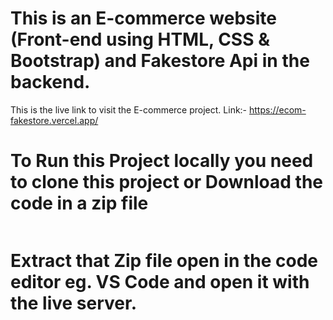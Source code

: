 # This is an E-commerce website (Front-end using HTML, CSS & Bootstrap) and Fakestore Api in the backend.

 This is the live link to visit the E-commerce project. Link:- https://ecom-fakestore.vercel.app/

# To Run this Project locally you need to clone this project or Download the code in a zip file

``` https://github.com/therajusah/Ecommerce-Fakestore-API.git
```
# Extract that Zip file open in the code editor eg. VS Code and open it with the live server.


